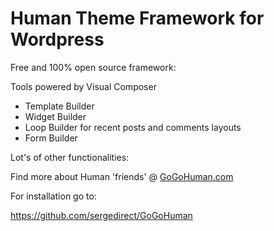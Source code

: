 # Human Theme Framework for Wordpress

Free and 100% open source framework:

Tools powered by Visual Composer 

- Template Builder
- Widget Builder
- Loop Builder for recent posts and comments layouts
- Form Builder

Lot's of other functionalities:

Find more about Human 'friends' @ <a href="https://hohohuman.com/friends/">GoGoHuman.com</a>


For installation go to:

https://github.com/sergedirect/GoGoHuman
